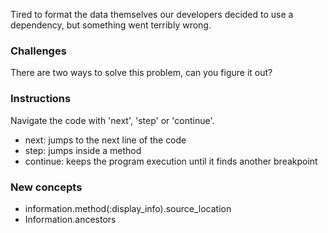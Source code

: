 Tired to format the data themselves our developers decided to use a dependency, but something went terribly wrong.

### Challenges

There are two ways to solve this problem, can you figure it out?

### Instructions

Navigate the code with 'next', 'step' or 'continue'.

- next: jumps to the next line of the code
- step: jumps inside a method
- continue: keeps the program execution until it finds another breakpoint

### New concepts

- information.method(:display_info).source_location
- Information.ancestors
